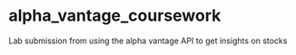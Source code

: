 # alpha_vantage_coursework
Lab submission from using the alpha vantage API to get insights on stocks
